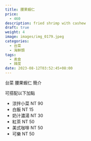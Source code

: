 ```yaml
---
title: 腰果蝦仁
price:
  - 460
description: fried shrimp with cashew
draft: true
weight: 4
image: images/img_0179.jpeg
categories:
  - 台菜
  - 海鮮類
tags:
  - 素食
  - 辣度
date: 2023-08-12T03:52:45+08:00
---
```


台菜 腰果蝦仁 簡介

可搭配以下加點

- 涼拌小菜  NT 90
- 白飯 NT 15
- 奶汁濃湯 NT 30
- 紅茶  NT 50
- 美式咖啡 NT 50
- 可樂 NT 50
